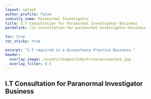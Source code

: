 ```yaml
---
layout: splash 
author_profile: false 
industry_name: Paranormal Investigator
title: I.T Consultation for Paranormal Investigator Business
permalink: /it-consultation-for-paranormal-investigator-business

toc: true
toc_sticky: true

excerpt: "I.T required in a Accountancy Practice Business."
header:
  overlay_image: /assets/images/industries/accountant.jpg
  overlay_filter: 0.5 
---
```


## I.T Consultation for Paranormal Investigator Business